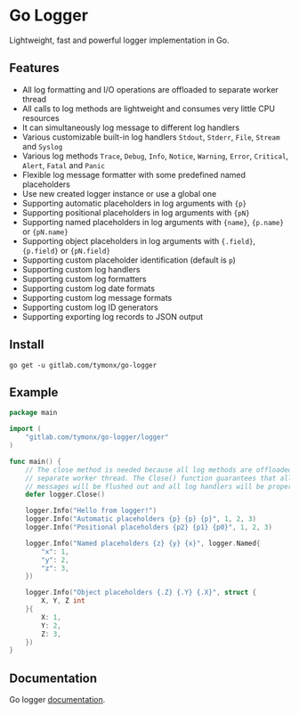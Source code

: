 # Go Logger

Lightweight, fast and powerful logger implementation in Go.

## Features

* All log formatting and I/O operations are offloaded to separate worker thread
* All calls to log methods are lightweight and consumes very little CPU resources
* It can simultaneously log message to different log handlers
* Various customizable built-in log handlers `Stdout`, `Stderr`, `File`, `Stream` and `Syslog`
* Various log methods `Trace`, `Debug`, `Info`, `Notice`, `Warning`, `Error`, `Critical`, `Alert`, `Fatal` and `Panic`
* Flexible log message formatter with some predefined named placeholders
* Use new created logger instance or use a global one
* Supporting automatic placeholders in log arguments with `{p}`
* Supporting positional placeholders in log arguments with `{pN}`
* Supporting named placeholders in log arguments with `{name}`, `{p.name}` or `{pN.name}`
* Supporting object placeholders in log arguments with `{.field}`, `{p.field}` or `{pN.field}`
* Supporting custom placeholder identification (default is `p`)
* Supporting custom log handlers
* Supporting custom log formatters
* Supporting custom log date formats
* Supporting custom log message formats
* Supporting custom log ID generators
* Supporting exporting log records to JSON output

## Install

```
go get -u gitlab.com/tymonx/go-logger
```

## Example

```go
package main

import (
	"gitlab.com/tymonx/go-logger/logger"
)

func main() {
	// The close method is needed because all log methods are offloaded to
	// separate worker thread. The Close() function guarantees that all log
	// messages will be flushed out and all log handlers will be properly closed
	defer logger.Close()

	logger.Info("Hello from logger!")
	logger.Info("Automatic placeholders {p} {p} {p}", 1, 2, 3)
	logger.Info("Positional placeholders {p2} {p1} {p0}", 1, 2, 3)

	logger.Info("Named placeholders {z} {y} {x}", logger.Named{
		"x": 1,
		"y": 2,
		"z": 3,
	})

	logger.Info("Object placeholders {.Z} {.Y} {.X}", struct {
		X, Y, Z int
	}{
		X: 1,
		Y: 2,
		Z: 3,
	})
}
```

## Documentation

Go logger [documentation](https://tymonx.gitlab.io/go-logger/doc/pkg/gitlab.com/tymonx/go-logger/logger/).

